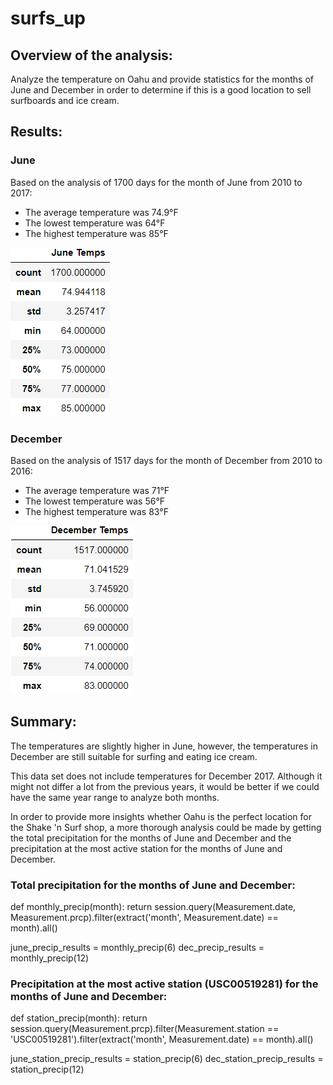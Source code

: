 # surfs_up

## Overview of the analysis:
Analyze the temperature on Oahu and provide statistics for the months of June and December in order to determine if this is a good location to sell surfboards and ice cream.


## Results:

### June

Based on the analysis of 1700 days for the month of June from 2010 to 2017:
- The average temperature was 74.9°F
- The lowest temperature was 64°F
- The highest temperature was 85°F


![june_temps.PNG](images/june_temps.PNG)


### December

Based on the analysis of 1517 days for the month of December from 2010 to 2016:
- The average temperature was 71°F
- The lowest temperature was 56°F
- The highest temperature was 83°F


![december_temps.PNG](images/december_temps.PNG)


## Summary:
The temperatures are slightly higher in June, however, the temperatures in December are still suitable for surfing and eating ice cream.

This data set does not include temperatures for December 2017. Although it might not differ a lot from the previous years, it would be better if we could have the same year range to analyze both months.

In order to provide more insights whether Oahu is the perfect location for the Shake 'n Surf shop, a more thorough analysis could be made by getting the total precipitation for the months of June and December and the precipitation at the most active station for the months of June and December.

### Total precipitation for the months of June and December:

def monthly_precip(month):
    return session.query(Measurement.date, Measurement.prcp).filter(extract('month', Measurement.date) == month).all()

june_precip_results = monthly_precip(6)
dec_precip_results = monthly_precip(12)

### Precipitation at the most active station (USC00519281) for the months of June and December:

def station_precip(month):
    return session.query(Measurement.prcp).filter(Measurement.station == 'USC00519281').filter(extract('month', Measurement.date) == month).all()

june_station_precip_results = station_precip(6)
dec_station_precip_results = station_precip(12)
